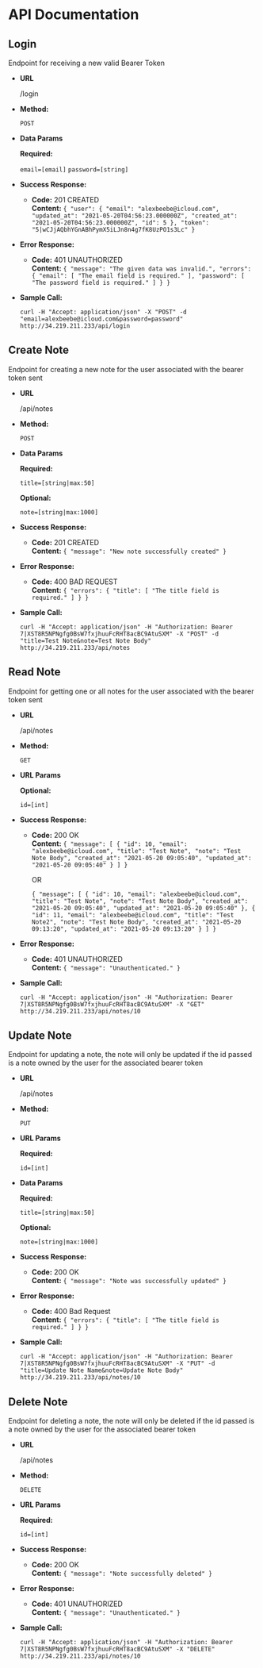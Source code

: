 # API Documentation


**Login**
----
  Endpoint for receiving a new valid Bearer Token

* **URL**

  /login

* **Method:**
  
  `POST`
  
* **Data Params**

   **Required:**
 
   `email=[email]`
   `password=[string]`

* **Success Response:**

  * **Code:** 201 CREATED<br />
    **Content:** `{
    "user": {
        "email": "alexbeebe@icloud.com",
        "updated_at": "2021-05-20T04:56:23.000000Z",
        "created_at": "2021-05-20T04:56:23.000000Z",
        "id": 5
    },
    "token": "5|wCJjAQbhYGnABhPymX5iLJn8n4g7fK8UzPO1s3Lc"
}`
 
* **Error Response:**

  * **Code:** 401 UNAUTHORIZED <br />
    **Content:** `{
    "message": "The given data was invalid.",
    "errors": {
        "email": [
            "The email field is required."
        ],
        "password": [
            "The password field is required."
        ]
    }
}`

* **Sample Call:**

  `curl -H "Accept: application/json" -X "POST" -d "email=alexbeebe@icloud.com&password=password" http://34.219.211.233/api/login`
  
  
**Create Note**
----
  Endpoint for creating a new note for the user associated with the bearer token sent

* **URL**

  /api/notes

* **Method:**
  
  `POST`
  
* **Data Params**

   **Required:**
 
   `title=[string|max:50]`

   **Optional:**
 
   `note=[string|max:1000]`

* **Success Response:**

  * **Code:** 201 CREATED<br />
    **Content:** `{
    "message": "New note successfully created"
}`
 
* **Error Response:**

  * **Code:** 400 BAD REQUEST <br />
    **Content:** `{
    "errors": {
        "title": [
            "The title field is required."
        ]
    }
}`

* **Sample Call:**

  `curl -H "Accept: application/json" -H "Authorization: Bearer 7|XST8R5NPNgfg0BsW7fxjhuuFcRHT8acBC9AtuSXM" -X "POST" -d "title=Test Note&note=Test Note Body" http://34.219.211.233/api/notes`
  
  
**Read Note**
----
  Endpoint for getting one or all notes for the user associated with the bearer token sent

* **URL**

  /api/notes

* **Method:**

  `GET`
  
*  **URL Params**

   **Optional:**
 
   `id=[int]`

* **Success Response:**

  * **Code:** 200 OK<br />
    **Content:** `{
    "message": [
        {
            "id": 10,
            "email": "alexbeebe@icloud.com",
            "title": "Test Note",
            "note": "Test Note Body",
            "created_at": "2021-05-20 09:05:40",
            "updated_at": "2021-05-20 09:05:40"
        }
    ]
}`

    OR

    `{
        "message": [
            {
                "id": 10,
                "email": "alexbeebe@icloud.com",
                "title": "Test Note",
                "note": "Test Note Body",
                "created_at": "2021-05-20 09:05:40",
                "updated_at": "2021-05-20 09:05:40"
            },
            {
                "id": 11,
                "email": "alexbeebe@icloud.com",
                "title": "Test Note2",
                "note": "Test Note Body",
                "created_at": "2021-05-20 09:13:20",
                "updated_at": "2021-05-20 09:13:20"
            }
        ]
    }`

 
* **Error Response:**

  * **Code:** 401 UNAUTHORIZED <br />
    **Content:** `{
    "message": "Unauthenticated."
}`

* **Sample Call:**

  `curl -H "Accept: application/json" -H "Authorization: Bearer 7|XST8R5NPNgfg0BsW7fxjhuuFcRHT8acBC9AtuSXM" -X "GET" http://34.219.211.233/api/notes/10`
  
  
**Update Note**
----

  Endpoint for updating a note, the note will only be updated if the id passed is a note owned by the user for the associated bearer token

* **URL**

  /api/notes

* **Method:**

  `PUT`
  
*  **URL Params**

   **Required:**
 
   `id=[int]`

* **Data Params**

  **Required:**
 
   `title=[string|max:50]`
   
  **Optional:**
 
   `note=[string|max:1000]`

* **Success Response:**
  
  * **Code:** 200 OK<br />
    **Content:** `{
    "message": "Note was successfully updated"
}`
 
* **Error Response:**

  * **Code:** 400 Bad Request <br />
    **Content:** `{
    "errors": {
        "title": [
            "The title field is required."
        ]
    }
}`

* **Sample Call:**

  `curl -H "Accept: application/json" -H "Authorization: Bearer 7|XST8R5NPNgfg0BsW7fxjhuuFcRHT8acBC9AtuSXM" -X "PUT" -d "title=Update Note Name&note=Update Note Body" http://34.219.211.233/api/notes/10`
  
  
**Delete Note**
----
  Endpoint for deleting a note, the note will only be deleted if the id passed is a note owned by the user for the associated bearer token

* **URL**

  /api/notes

* **Method:**

  `DELETE`
  
*  **URL Params**

   **Required:**
 
   `id=[int]`

* **Success Response:**

  * **Code:** 200 OK<br />
    **Content:** `{
    "message": "Note successfully deleted"
}`
 
* **Error Response:**

  * **Code:** 401 UNAUTHORIZED <br />
    **Content:** `{
    "message": "Unauthenticated."
}`

* **Sample Call:**

  `curl -H "Accept: application/json" -H "Authorization: Bearer 7|XST8R5NPNgfg0BsW7fxjhuuFcRHT8acBC9AtuSXM" -X "DELETE" http://34.219.211.233/api/notes/10` 
